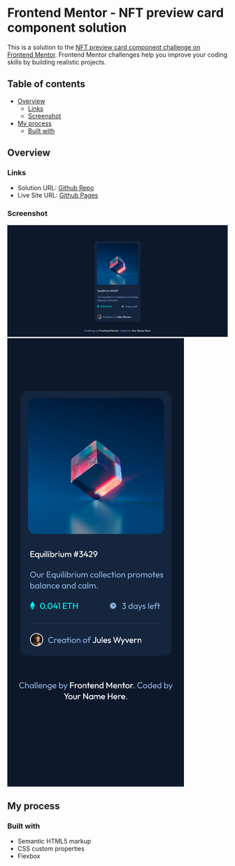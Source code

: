 # Frontend Mentor - NFT preview card component solution

This is a solution to the [NFT preview card component challenge on Frontend Mentor](https://www.frontendmentor.io/challenges/nft-preview-card-component-SbdUL_w0U). Frontend Mentor challenges help you improve your coding skills by building realistic projects.

## Table of contents

- [Overview](#overview)
  - [Links](#links)
  - [Screenshot](#screenshot)
- [My process](#my-process)
  - [Built with](#built-with)

## Overview

### Links

- Solution URL: [Github Repo](https://github.com/kurokurome/nft-preview-card-component/)
- Live Site URL: [Github Pages](https://kurokurome.github.io/nft-preview-card-component/)

### Screenshot

![Desktop Screenshot](https://github.com/kurokurome/nft-preview-card-component/blob/5eeec94908ef4181367dc9a0d409e4ee67466f4b/Desktop-Preview.png)
![Mobile Screenshot](https://github.com/kurokurome/nft-preview-card-component/blob/5eeec94908ef4181367dc9a0d409e4ee67466f4b/Mobile-Preview.png)

## My process

### Built with

- Semantic HTML5 markup
- CSS custom properties
- Flexbox
